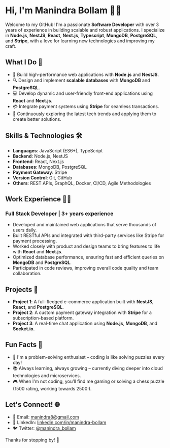 # Hi, I'm Manindra Bollam 👨‍💻

Welcome to my GitHub! I'm a passionate **Software Developer** with over 3 years of experience in building scalable and robust applications. I specialize in **Node.js**, **NestJS**, **React**, **Next.js**, **Typescript**, **MongoDB**, **PostgreSQL**, and **Stripe**, with a love for learning new technologies and improving my craft. 

## What I Do 🔧

- 🚀 Build high-performance web applications with **Node.js** and **NestJS**.
- 🔍 Design and implement **scalable databases** with **MongoDB** and **PostgreSQL**.
- 💻 Develop dynamic and user-friendly front-end applications using **React** and **Next.js**.
- 💳 Integrate payment systems using **Stripe** for seamless transactions.
- 🌱 Continuously exploring the latest tech trends and applying them to create better solutions.

## Skills & Technologies 🛠

- **Languages**: JavaScript (ES6+), TypeScript
- **Backend**: Node.js, NestJS
- **Frontend**: React, Next.js
- **Databases**: MongoDB, PostgreSQL
- **Payment Gateway**: Stripe
- **Version Control**: Git, GitHub
- **Others**: REST APIs, GraphQL, Docker, CI/CD, Agile Methodologies

## Work Experience 🧑‍💻

### Full Stack Developer | 3+ years experience
- Developed and maintained web applications that serve thousands of users daily.
- Built RESTful APIs and integrated with third-party services like Stripe for payment processing.
- Worked closely with product and design teams to bring features to life with **React** and **Next.js**.
- Optimized database performance, ensuring fast and efficient queries on **MongoDB** and **PostgreSQL**.
- Participated in code reviews, improving overall code quality and team collaboration.

## Projects 🚧

- **Project 1**: A full-fledged e-commerce application built with **NestJS**, **React**, and **PostgreSQL**.
- **Project 2**: A custom payment gateway integration with **Stripe** for a subscription-based platform.
- **Project 3**: A real-time chat application using **Node.js**, **MongoDB**, and **Socket.io**.

## Fun Facts 🎉

- 🧩 I'm a problem-solving enthusiast – coding is like solving puzzles every day!
- 📚 Always learning, always growing – currently diving deeper into cloud technologies and microservices.
- 🎮 When I'm not coding, you’ll find me gaming or solving a chess puzzle (1500 rating, working towards 2500!).

## Let's Connect! 🌐

- 📧 Email: [manindra8@gmail.com](mailto:manindra8@gmail.com)
- 💼 LinkedIn: [linkedin.com/in/manindra-bollam](https://www.linkedin.com/in/manindrabollam)
- 🐦 Twitter: [@manindra_bollam](https://twitter.com/manindra_bollam)

Thanks for stopping by! 🚀
